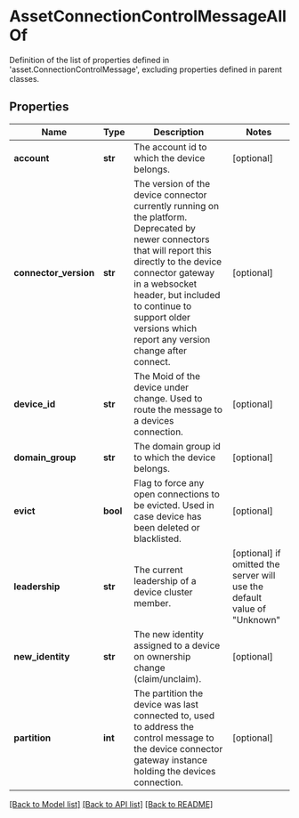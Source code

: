 # AssetConnectionControlMessageAllOf

Definition of the list of properties defined in 'asset.ConnectionControlMessage', excluding properties defined in parent classes.
## Properties
Name | Type | Description | Notes
------------ | ------------- | ------------- | -------------
**account** | **str** | The account id to which the device belongs. | [optional] 
**connector_version** | **str** | The version of the device connector currently running on the platform. Deprecated by newer connectors that will report this directly to the device connector gateway in a websocket header, but included to continue to support older versions which report any version change after connect. | [optional] 
**device_id** | **str** | The Moid of the device under change. Used to route the message to a devices connection. | [optional] 
**domain_group** | **str** | The domain group id to which the device belongs. | [optional] 
**evict** | **bool** | Flag to force any open connections to be evicted. Used in case device has been deleted or blacklisted. | [optional] 
**leadership** | **str** | The current leadership of a device cluster member. | [optional]  if omitted the server will use the default value of "Unknown"
**new_identity** | **str** | The new identity assigned to a device on ownership change (claim/unclaim). | [optional] 
**partition** | **int** | The partition the device was last connected to, used to address the control message to the device connector gateway instance holding the devices connection. | [optional] 

[[Back to Model list]](../README.md#documentation-for-models) [[Back to API list]](../README.md#documentation-for-api-endpoints) [[Back to README]](../README.md)


